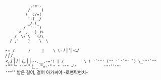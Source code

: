                ,-=-.
              /     )
             (  c/=(
              `-( _/
              _/ (_
            /  `-- )
          <  ,   ) )>
        /  \/ \   (/\
      / ,'    )    \  \
  -=` /      /     |    \
   \-`      /      |   '\|
           <_./    \
          /        |
         /   ,     \
        <,_./      |
       /           |
      /_           |
     |  ``--.__.-='!
     | /         \ !
'`'"' ("" '`'`"' `) \_'"'`"" "``''"''`" "'"`'''
    (_ \_        '"`=-'`"               `" "
  '"" `-'`"            '"'`'
         '`'"'                     '""`'"
밤은 길어, 걸어 아가씨야 -로맨틱펀치-
